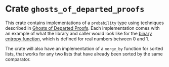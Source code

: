 # Crate `ghosts_of_departed_proofs`

This crate contains implementations of a `probability` type using techniques described in [Ghosts of Departed Proofs](https://kataskeue.com/gdp.pdf). Each implementation comes with an example of what the library and caller would look like for the [binary entropy function](https://en.wikipedia.org/wiki/Binary_entropy_function), which is defined for real numbers between 0 and 1.

The crate will also have an implementation of a `merge_by` function for sorted lists, that works for any two lists that have already been sorted by the same comparator.
